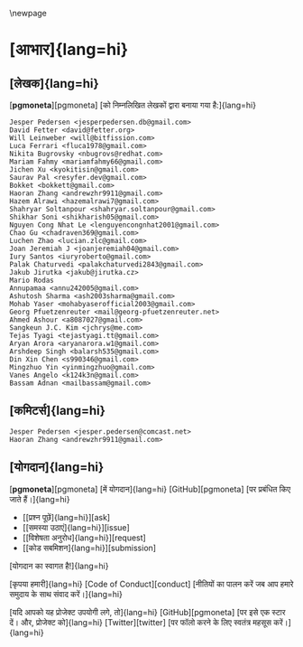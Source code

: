 \newpage

# [आभार]{lang=hi}

## [लेखक]{lang=hi}

[**pgmoneta**][pgmoneta] [को निम्नलिखित लेखकों द्वारा बनाया गया है:]{lang=hi}

```
Jesper Pedersen <jesperpedersen.db@gmail.com>
David Fetter <david@fetter.org>
Will Leinweber <will@bitfission.com>
Luca Ferrari <fluca1978@gmail.com>
Nikita Bugrovsky <nbugrovs@redhat.com>
Mariam Fahmy <mariamfahmy66@gmail.com>
Jichen Xu <kyokitisin@gmail.com>
Saurav Pal <resyfer.dev@gmail.com>
Bokket <bokkett@gmail.com>
Haoran Zhang <andrewzhr9911@gmail.com>
Hazem Alrawi <hazemalrawi7@gmail.com>
Shahryar Soltanpour <shahryar.soltanpour@gmail.com>
Shikhar Soni <shikharish05@gmail.com>
Nguyen Cong Nhat Le <lenguyencongnhat2001@gmail.com>
Chao Gu <chadraven369@gmail.com>
Luchen Zhao <lucian.zlc@gmail.com>
Joan Jeremiah J <joanjeremiah04@gmail.com>
Iury Santos <iuryroberto@gmail.com>
Palak Chaturvedi <palakchaturvedi2843@gmail.com>
Jakub Jirutka <jakub@jirutka.cz>
Mario Rodas
Annupamaa <annu242005@gmail.com>
Ashutosh Sharma <ash2003sharma@gmail.com>
Mohab Yaser <mohabyaserofficial2003@gmail.com>
Georg Pfuetzenreuter <mail@georg-pfuetzenreuter.net>
Ahmed Ashour <a8087027@gmail.com>
Sangkeun J.C. Kim <jchrys@me.com>
Tejas Tyagi <tejastyagi.tt@gmail.com>
Aryan Arora <aryanarora.w1@gmail.com>
Arshdeep Singh <balarsh535@gmail.com>
Din Xin Chen <s990346@gmail.com>
Mingzhuo Yin <yinmingzhuo@gmail.com>
Vanes Angelo <k124k3n@gmail.com>
Bassam Adnan <mailbassam@gmail.com>
```

## [कमिटर्स]{lang=hi}

```
Jesper Pedersen <jesper.pedersen@comcast.net>
Haoran Zhang <andrewzhr9911@gmail.com>
```

## [योगदान]{lang=hi}

[**pgmoneta**][pgmoneta] [में योगदान]{lang=hi} [GitHub][pgmoneta] [पर प्रबंधित किए जाते हैं।]{lang=hi}

* [[प्रश्न पूछें]{lang=hi}][ask]
* [[समस्या उठाएं]{lang=hi}][issue]
* [[विशेषता अनुरोध]{lang=hi}][request]
* [[कोड सबमिशन]{lang=hi}][submission]

[योगदान का स्वागत है!]{lang=hi}

[कृपया हमारी]{lang=hi} [Code of Conduct][conduct] [नीतियों का पालन करें जब आप हमारे समुदाय के साथ संवाद करें।]{lang=hi}

[यदि आपको यह प्रोजेक्ट उपयोगी लगे, तो]{lang=hi} [GitHub][pgmoneta] [पर इसे एक स्टार दें। और, प्रोजेक्ट को]{lang=hi} [Twitter][twitter] [पर फॉलो करने के लिए स्वतंत्र महसूस करें।]{lang=hi}
